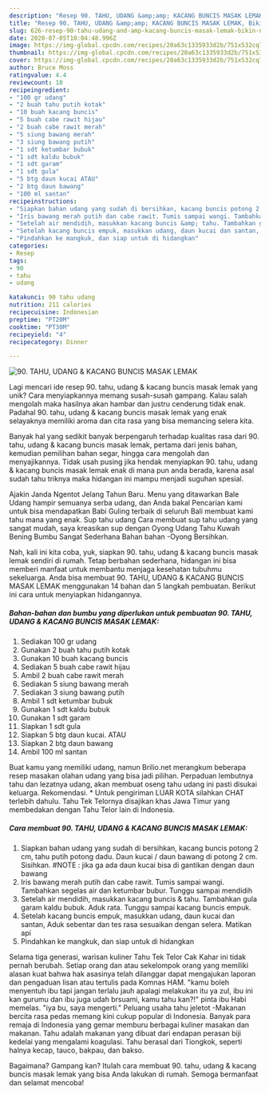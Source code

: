 ```yaml
---
description: "Resep 90. TAHU, UDANG &amp;amp; KACANG BUNCIS MASAK LEMAK, Bikin Ngiler"
title: "Resep 90. TAHU, UDANG &amp;amp; KACANG BUNCIS MASAK LEMAK, Bikin Ngiler"
slug: 626-resep-90-tahu-udang-and-amp-kacang-buncis-masak-lemak-bikin-ngiler
date: 2020-07-05T10:04:48.996Z
image: https://img-global.cpcdn.com/recipes/20a63c1335933d2b/751x532cq70/90-tahu-udang-kacang-buncis-masak-lemak-foto-resep-utama.jpg
thumbnail: https://img-global.cpcdn.com/recipes/20a63c1335933d2b/751x532cq70/90-tahu-udang-kacang-buncis-masak-lemak-foto-resep-utama.jpg
cover: https://img-global.cpcdn.com/recipes/20a63c1335933d2b/751x532cq70/90-tahu-udang-kacang-buncis-masak-lemak-foto-resep-utama.jpg
author: Bruce Moss
ratingvalue: 4.4
reviewcount: 10
recipeingredient:
- "100 gr udang"
- "2 buah tahu putih kotak"
- "10 buah kacang buncis"
- "5 buah cabe rawit hijau"
- "2 buah cabe rawit merah"
- "5 siung bawang merah"
- "3 siung bawang putih"
- "1 sdt ketumbar bubuk"
- "1 sdt kaldu bubuk"
- "1 sdt garam"
- "1 sdt gula"
- "5 btg daun kucai ATAU"
- "2 btg daun bawang"
- "100 ml santan"
recipeinstructions:
- "Siapkan bahan udang yang sudah di bersihkan, kacang buncis potong 2 cm, tahu putih potong dadu. Daun kucai / daun bawang di potong 2 cm. Sisihkan. #NOTE : jika ga ada daun kucai bisa di gantikan dengan daun bawang"
- "Iris bawang merah putih dan cabe rawit. Tumis sampai wangi. Tambahkan segelas air dan ketumbar bubur. Tunggu sampai mendidih"
- "Setelah air mendidih, masukkan kacang buncis &amp; tahu. Tambahkan gula garam kaldu bubuk. Aduk rata. Tunggu sampai kacang buncis empuk."
- "Setelah kacang buncis empuk, masukkan udang, daun kucai dan santan, Aduk sebentar dan tes rasa sesuaikan dengan selera. Matikan api"
- "Pindahkan ke mangkuk, dan siap untuk di hidangkan"
categories:
- Resep
tags:
- 90
- tahu
- udang

katakunci: 90 tahu udang 
nutrition: 211 calories
recipecuisine: Indonesian
preptime: "PT20M"
cooktime: "PT30M"
recipeyield: "4"
recipecategory: Dinner

---
```



![90. TAHU, UDANG &amp; KACANG BUNCIS MASAK LEMAK](https://img-global.cpcdn.com/recipes/20a63c1335933d2b/751x532cq70/90-tahu-udang-kacang-buncis-masak-lemak-foto-resep-utama.jpg)

Lagi mencari ide resep 90. tahu, udang &amp; kacang buncis masak lemak yang unik? Cara menyiapkannya memang susah-susah gampang. Kalau salah mengolah maka hasilnya akan hambar dan justru cenderung tidak enak. Padahal 90. tahu, udang &amp; kacang buncis masak lemak yang enak selayaknya memiliki aroma dan cita rasa yang bisa memancing selera kita.

Banyak hal yang sedikit banyak berpengaruh terhadap kualitas rasa dari 90. tahu, udang &amp; kacang buncis masak lemak, pertama dari jenis bahan, kemudian pemilihan bahan segar, hingga cara mengolah dan menyajikannya. Tidak usah pusing jika hendak menyiapkan 90. tahu, udang &amp; kacang buncis masak lemak enak di mana pun anda berada, karena asal sudah tahu triknya maka hidangan ini mampu menjadi suguhan spesial.

Ajakin Janda Ngentot Jelang Tahun Baru. Menu yang ditawarkan Bale Udang hampir semuanya serba udang, dan Anda bakal Pencarian kami untuk bisa mendapatkan Babi Guling terbaik di seluruh Bali membuat kami tahu mana yang enak. Sup tahu udang Cara membuat sup tahu udang yang sangat mudah, saya kreasikan sup dengan Oyong Udang Tahu Kuwah Bening Bumbu Sangat Sederhana Bahan bahan -Oyong Bersihkan.


Nah, kali ini kita coba, yuk, siapkan 90. tahu, udang &amp; kacang buncis masak lemak sendiri di rumah. Tetap berbahan sederhana, hidangan ini bisa memberi manfaat untuk membantu menjaga kesehatan tubuhmu sekeluarga. Anda bisa membuat 90. TAHU, UDANG &amp; KACANG BUNCIS MASAK LEMAK menggunakan 14 bahan dan 5 langkah pembuatan. Berikut ini cara untuk menyiapkan hidangannya.

<!--inarticleads1-->

##### Bahan-bahan dan bumbu yang diperlukan untuk pembuatan 90. TAHU, UDANG &amp; KACANG BUNCIS MASAK LEMAK:

1. Sediakan 100 gr udang
1. Gunakan 2 buah tahu putih kotak
1. Gunakan 10 buah kacang buncis
1. Sediakan 5 buah cabe rawit hijau
1. Ambil 2 buah cabe rawit merah
1. Sediakan 5 siung bawang merah
1. Sediakan 3 siung bawang putih
1. Ambil 1 sdt ketumbar bubuk
1. Gunakan 1 sdt kaldu bubuk
1. Gunakan 1 sdt garam
1. Siapkan 1 sdt gula
1. Siapkan 5 btg daun kucai. ATAU
1. Siapkan 2 btg daun bawang
1. Ambil 100 ml santan


Buat kamu yang memiliki udang, namun Brilio.net merangkum beberapa resep masakan olahan udang yang bisa jadi pilihan. Perpaduan lembutnya tahu dan lezatnya udang, akan membuat oseng tahu udang ini pasti disukai keluarga. Rekomendasi. * Untuk pengiriman LUAR KOTA silahkan CHAT terlebih dahulu. Tahu Tek Telornya disajikan khas Jawa Timur yang membedakan dengan Tahu Telor lain di Indonesia. 

<!--inarticleads2-->

##### Cara membuat 90. TAHU, UDANG &amp; KACANG BUNCIS MASAK LEMAK:

1. Siapkan bahan udang yang sudah di bersihkan, kacang buncis potong 2 cm, tahu putih potong dadu. Daun kucai / daun bawang di potong 2 cm. Sisihkan. #NOTE : jika ga ada daun kucai bisa di gantikan dengan daun bawang
1. Iris bawang merah putih dan cabe rawit. Tumis sampai wangi. Tambahkan segelas air dan ketumbar bubur. Tunggu sampai mendidih
1. Setelah air mendidih, masukkan kacang buncis &amp; tahu. Tambahkan gula garam kaldu bubuk. Aduk rata. Tunggu sampai kacang buncis empuk.
1. Setelah kacang buncis empuk, masukkan udang, daun kucai dan santan, Aduk sebentar dan tes rasa sesuaikan dengan selera. Matikan api
1. Pindahkan ke mangkuk, dan siap untuk di hidangkan


Selama tiga generasi, warisan kuliner Tahu Tek Telor Cak Kahar ini tidak pernah berubah. Setiap orang dan atau sekelompok orang yang memiliki alasan kuat bahwa hak asasinya telah dilanggar dapat mengajukan laporan dan pengaduan lisan atau tertulis pada Komnas HAM. &#34;kamu boleh menyentuh ibu tapi jangan terlalu jauh apalagi melakukan itu ya zul, ibu ini kan gurumu dan ibu juga udah brsuami, kamu tahu kan?!&#34; pinta ibu Habi memelas. &#34;iya bu, saya mengerti.&#34; Peluang usaha tahu jeletot -Makanan bercita rasa pedas memang kini cukup popular di Indonesia. Banyak para remaja di Indonesia yang gemar memburu berbagai kuliner masakan dan makanan. Tahu adalah makanan yang dibuat dari endapan perasan biji kedelai yang mengalami koagulasi. Tahu berasal dari Tiongkok, seperti halnya kecap, tauco, bakpau, dan bakso. 

Bagaimana? Gampang kan? Itulah cara membuat 90. tahu, udang &amp; kacang buncis masak lemak yang bisa Anda lakukan di rumah. Semoga bermanfaat dan selamat mencoba!
